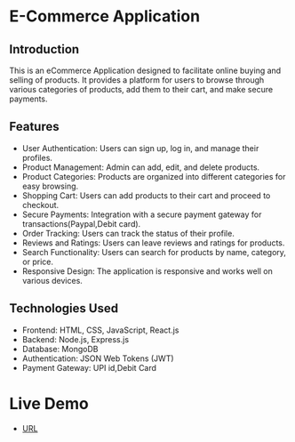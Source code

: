 # E-Commerce Application

## Introduction
This is an eCommerce Application designed to facilitate online buying and selling of products. It provides a platform for users to browse through various categories of products, add them to their cart, and make secure payments.

## Features
- User Authentication: Users can sign up, log in, and manage their profiles.
- Product Management: Admin can add, edit, and delete products.
- Product Categories: Products are organized into different categories for easy browsing.
- Shopping Cart: Users can add products to their cart and proceed to checkout.
- Secure Payments: Integration with a secure payment gateway for transactions(Paypal,Debit card).
- Order Tracking: Users can track the status of their profile.
- Reviews and Ratings: Users can leave reviews and ratings for products.
- Search Functionality: Users can search for products by name, category, or price.
- Responsive Design: The application is responsive and works well on various devices.

## Technologies Used
- Frontend: HTML, CSS, JavaScript, React.js
- Backend: Node.js, Express.js
- Database: MongoDB
- Authentication: JSON Web Tokens (JWT)
- Payment Gateway: UPI id,Debit Card


# Live Demo
- [URL](https://electro-world.netlify.app/)


